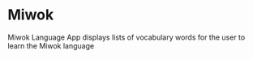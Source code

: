 # Miwok
Miwok Language App displays lists of vocabulary words for the user to learn the Miwok language
